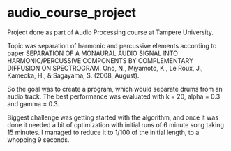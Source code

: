 # audio_course_project
Project done as part of Audio Processing course at Tampere University.  

Topic was separation of harmonic and percussive elements according to paper 
SEPARATION OF A MONAURAL AUDIO SIGNAL INTO HARMONIC/PERCUSSIVE COMPONENTS BY COMPLEMENTARY DIFFUSION ON SPECTROGRAM.
Ono, N., Miyamoto, K., Le Roux, J., Kameoka, H., & Sagayama, S. (2008, August).

So the goal was to create a program, which would separate drums from an audio track. The best
performance was evaluated with k = 20, alpha = 0.3 and gamma = 0.3.

Biggest challenge was getting started with the algorithm,
and once it was done it needed a bit of optimization with initial runs of 6 minute song
taking 15 minutes. I managed to reduce it to 1/100 of the initial length, to a whopping 9 seconds. 
